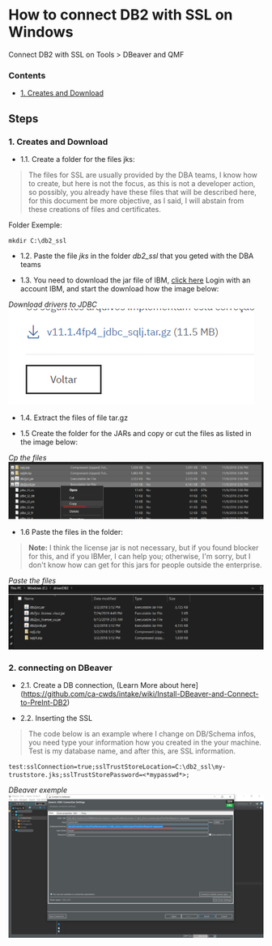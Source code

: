 # How to connect DB2 with SSL on Windows

Connect DB2 with SSL on Tools > DBeaver and QMF

### Contents
- [1. Creates and Download](#1-creates-and-download)

## Steps

### 1. Creates and Download
- 1.1. Create a folder for the files jks:
> The files for SSL are usually provided by the DBA teams, I know how to create, but here is not the focus, as this is not a developer action, so possibly, you already have these files that will be described here, for this document be more objective, as I said, I will abstain from these creations of files  and certificates.

Folder Exemple:
```
mkdir C:\db2_ssl
```

- 1.2. Paste the file *jks* in the folder *db2_ssl* that you geted with the DBA teams

- 1.3. You need to download the jar file of IBM, [click here](https://www.ibm.com/support/pages/db2-jdbc-driver-versions-and-downloads)
Login with an account IBM, and start the download how the image below:

*Download drivers to JDBC*
<img src="https://github.com/weslen02/how-to-connect-db2-with-ssl/blob/master/img/1.3.png" class="center">

- 1.4. Extract the files of file tar.gz

- 1.5 Create the folder for the JARs and copy or cut the files as listed in the image below:

*Cp the files*
<img src="https://github.com/weslen02/how-to-connect-db2-with-ssl/blob/master/img/1.5.png" class="center">

- 1.6 Paste the files in the folder:
> **Note:** I think the license jar is not necessary, but if you found blocker for this, and if you IBMer, I can help you;
otherwise, I'm sorry, but I don't know how can get for this jars for people outside the enterprise.

*Paste the files*
<img src="https://github.com/weslen02/how-to-connect-db2-with-ssl/blob/master/img/1.6.png" class="center">


### 2. connecting on DBeaver
- 2.1. Create a DB connection, (Learn More about here](https://github.com/ca-cwds/intake/wiki/Install-DBeaver-and-Connect-to-PreInt-DB2)

- 2.2. Inserting the SSL
> The code below is an example where I change on DB/Schema infos, you need type your information how you created in the your machine.
Test is my database name, and after this, are SSL information.

```
test:sslConnection=true;sslTrustStoreLocation=C:\db2_ssl\my-truststore.jks;sslTrustStorePassword=<*mypasswd*>;
```

*DBeaver exemple*
<img src="https://github.com/weslen02/how-to-connect-db2-with-ssl/blob/master/img/2.2.png" class="center">
